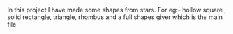 In this project I have made some shapes from stars. For eg:- hollow square , solid rectangle, triangle, rhombus and a full shapes giver which is the main file


